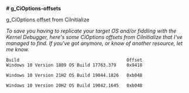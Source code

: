 **# g_CiOptions-offsets**

g_CiOptions offset from CiInitialize

*To save you having to replicate your target OS and/or fiddling with the Kernel Debugger, here's some CiOptions offsets from CiInitialize that I've managed to find.
If you've got anymore, or know of another resource, let me know.*


```
Build                                         Offset
Windows 10 Version 1809 OS Build 17763.379    0x9418

Windows 10 Version 21H2 OS Build 19044.1826   0xb048

Windows 10 Version 20H2 OS Build 19042.1645   0xb048
```


